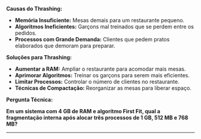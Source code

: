 **Causas do Thrashing:**

* **Memória Insuficiente:** Mesas demais para um restaurante pequeno.
* **Algoritmos Ineficientes:** Garçons mal treinados que se perdem entre os pedidos.
* **Processos com Grande Demanda:** Clientes que pedem pratos elaborados que demoram para preparar.

**Soluções para Thrashing:**

* **Aumentar a RAM:** Ampliar o restaurante para acomodar mais mesas.
* **Aprimorar Algoritmos:** Treinar os garçons para serem mais eficientes.
* **Limitar Processos:** Controlar o número de clientes no restaurante.
* **Técnicas de Compactação:** Reorganizar as mesas para liberar espaço.

**Pergunta Técnica:**

**Em um sistema com 4 GB de RAM e algoritmo First Fit, qual a fragmentação interna após alocar três processos de 1 GB, 512 MB e 768 MB?**

---
